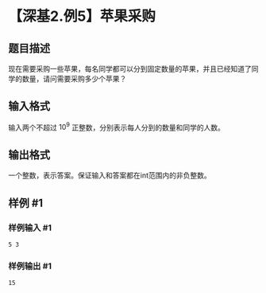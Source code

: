 # 【深基2.例5】苹果采购

## 题目描述

现在需要采购一些苹果，每名同学都可以分到固定数量的苹果，并且已经知道了同学的数量，请问需要采购多少个苹果？

## 输入格式

输入两个不超过 $10^9$ 正整数，分别表示每人分到的数量和同学的人数。

## 输出格式

一个整数，表示答案。保证输入和答案都在int范围内的非负整数。

## 样例 #1

### 样例输入 #1

```
5 3
```

### 样例输出 #1

```
15
```